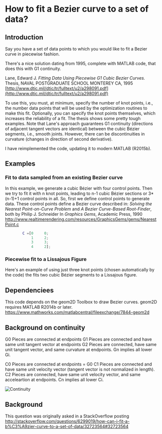 # How to fit a Bezier curve to a set of data?

## Introduction
Say you have a set of data points to which you would like to fit a Bezier curve in piecewise fashion.

There's a nice solution dating from 1995, complete with MATLAB code, that does this with G1 continuity.

 Lane, Edward J. *Fitting Data Using Piecewise G1 Cubic Bezier Curves.*
 Thesis, NAVAL POSTGRADUATE SCHOOL MONTEREY CA, 1995
 [http://www.dtic.mil/dtic/tr/fulltext/u2/a298091.pdf](http://www.dtic.mil/dtic/tr/fulltext/u2/a298091.pdf)

To use this, you must, at minimum, specify the number of knot points, i.e., the number data points that will be used by the optimization routines to make this fit. Optionally, you can specify the knot points themselves, which increases the reliability of a fit. The thesis shows some pretty tough examples. Note that Lane's approach guarantees G1 continuity (directions of adjacent tangent vectors are identical) between the cubic Bézier segments, i.e., smooth joints. However, there can be discontinuities in curvature (changes in direction of second derivative).

I have reimplemented the code, updating it to modern MATLAB (R2015b).

## Examples

### Fit to data sampled from an existing Bezier curve

In this example, we generate a cubic Bézier with four control points. Then we try to fit it with n knot points, leading to n-1 cubic Bézier
sections or 3*(n-1)+1 control points in all. So, first we define control points to generate data.  These control points
define a Bezier curve described in:
        *Solving the Nearest Point-on-Curve Problem* and
	*A Bezier Curve-Based Root-Finder*,
	both by Philip J. Schneider
        In  *Graphics Gems*, Academic Press, 1990
        http://www.realtimerendering.com/resources/GraphicsGems/gems/NearestPoint.c

```matlab
        C =[0     0;
            1     2;
            3     3;
            4     2];
```	    

### Piecewise fit to a Lissajous Figure

Here's an example of using just three knot points (chosen automatically by the code) the fits two cubic Bézier segments to a Lissajous figure.

## Dependenciees
This code depends on the geom2D Toolbox to draw Bezier curves.
geom2D requires MATLAB R2014b or later.
https://www.mathworks.com/matlabcentral/fileexchange/7844-geom2d

## Background on continuity

G0 Pieces are connected at endpoints
G1 Pieces are connected and have same unit tangent vector at endpoints
G2 Pieces are connected, have same unit tangent vector, and same curvature at endpoints.
Gn implies all lower Gi.

C0 Pieces are connected at endpoints = G0
C1 Pieces are connected and have same unit velocity vector (tangent vector is not normalized in length).
C2 Pieces are connected, have same unit velocity vector, and same acceleartion at endpoints.
Cn implies all lower Ci.


![Continuity](https://github.com/erehm/PiecewiseG1BezierFit/raw/master/images/Continuity.jpg "Credit: Carlo Séquin, EECS, UC Berkeley")

## Background
This question was originally asked in a StackOverflow posting
http://stackoverflow.com/questions/6299019/how-can-i-fit-a-b%C3%A9zier-curve-to-a-set-of-data/32723564#32723564

